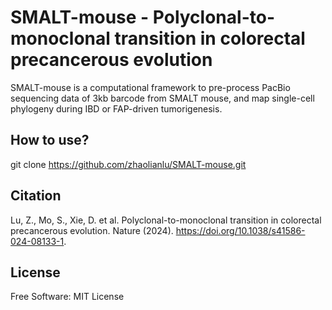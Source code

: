 # SMALT-mouse - Polyclonal-to-monoclonal transition in colorectal precancerous evolution

SMALT-mouse is a computational framework to pre-process PacBio sequencing data of 3kb barcode from SMALT mouse, and map single-cell phylogeny during IBD or FAP-driven tumorigenesis.

## How to use?
git clone https://github.com/zhaolianlu/SMALT-mouse.git

## Citation

Lu, Z., Mo, S., Xie, D. et al. Polyclonal-to-monoclonal transition in colorectal precancerous evolution. Nature (2024). https://doi.org/10.1038/s41586-024-08133-1.

## License
Free Software: MIT License
